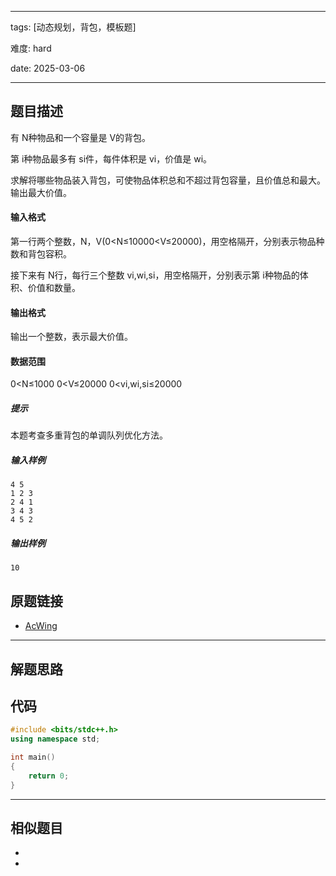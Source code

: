 
--- 

tags: [动态规划，背包，模板题]

难度: hard

date: 2025-03-06

---
## 题目描述

有 N种物品和一个容量是 V的背包。

第 i种物品最多有 si件，每件体积是 vi，价值是 wi。

求解将哪些物品装入背包，可使物品体积总和不超过背包容量，且价值总和最大。  
输出最大价值。

#### 输入格式

第一行两个整数，N，V(0<N≤10000<V≤20000)，用空格隔开，分别表示物品种数和背包容积。

接下来有 N行，每行三个整数 vi,wi,si，用空格隔开，分别表示第 i种物品的体积、价值和数量。

#### 输出格式

输出一个整数，表示最大价值。

#### 数据范围

0<N≤1000
0<V≤20000
0<vi,wi,si≤20000

##### 提示

本题考查多重背包的单调队列优化方法。
##### 输入样例

```
4 5
1 2 3
2 4 1
3 4 3
4 5 2
```

##### 输出样例

```
10
```

## 原题链接

- [AcWing](https://www.acwing.com/problem/content/description/6/)
---
## 解题思路

## 代码

```cpp
#include <bits/stdc++.h>
using namespace std;

int main()
{
	return 0;
}
```
---

## 相似题目

- [ ]( )
- [ ]( )
